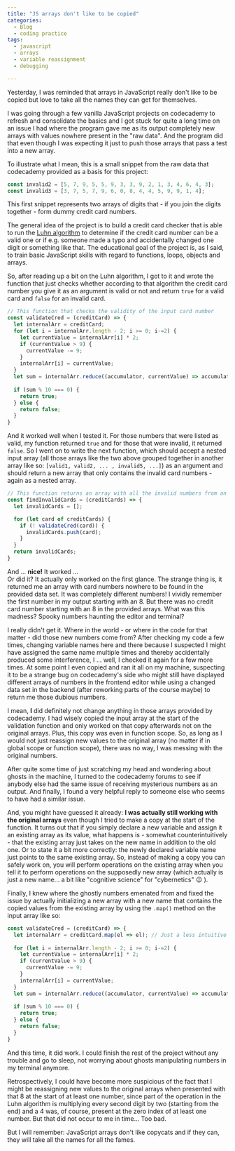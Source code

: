 ```yaml
---
title: "JS arrays don't like to be copied"
categories:
  - Blog
  - coding practice
tags:
  - javascript
  - arrays
  - variable reassignment
  - debugging

---
```


Yesterday, I was reminded that arrays in JavaScript really don't like to be copied but love to take all the names they can get for themselves.

I was going through a few vanilla JavaScript projects on codecademy to refresh and consolidate the basics and I got stuck for quite a long time on an issue I had where the program gave me as its output completely new arrays with values nowhere present in the "raw data". And the program did that even though I was expecting it just to push those arrays that pass a test into a new array.

To illustrate what I mean, this is a small snippet from the raw data that codecademy provided as a basis for this project:
```javascript
const invalid2 = [5, 7, 9, 5, 5, 9, 3, 3, 9, 2, 1, 3, 4, 6, 4, 3];
const invalid3 = [3, 7, 5, 7, 9, 6, 0, 8, 4, 4, 5, 9, 9, 1, 4];
```

This first snippet represents two arrays of digits that - if you join the digits together - form dummy credit card numbers.

The general idea of the project is to build a credit card checker that is able to run the [Luhn algorithm](https://en.wikipedia.org/wiki/Luhn_algorithm) to determine if the credit card number can be a valid one or if e.g. someone made a typo and accidentally changed one digit or something like that. The educational goal of the project is, as I said, to train basic JavaScript skills with regard to functions, loops, objects and arrays.

So, after reading up a bit on the Luhn algorithm, I got to it and wrote the function that just checks whether according to that algorithm the credit card number you give it as an argument is valid or not and return `true` for a valid card and `false` for an invalid card.
```javascript
// This function that checks the validity of the input card number
const validateCred = (creditCard) => {
  let internalArr = creditCard; 
  for (let i = internalArr.length - 2; i >= 0; i-=2) {
    let currentValue = internalArr[i] * 2;
    if (currentValue > 9) {
      currentValue -= 9;
    }
    internalArr[i] = currentValue;
  }
  let sum = internalArr.reduce((accumulator, currentValue) => accumulator + currentValue, 0);
  
  if (sum % 10 === 0) {
    return true;
  } else {
    return false;
  }
}
```

And it worked well when I tested it. For those numbers that were listed as valid, my function returned `true` and for those that were invalid, it returned `false`. So I went on to write the next function, which should accept a nested input array (all those arrays like the two above grouped together in another array like so: `[valid1, valid2, ... , invalid5, ...]`) as an argument and should return a new array that only contains the invalid card numbers - again as a nested array. 

```javascript
// This function returns an array with all the invalid numbers from an input array.
const findInvalidCards = (creditCards) => {
  let invalidCards = [];

  for (let card of creditCards) {
    if (! validateCred(card)) {
      invalidCards.push(card);
    }
  }
  return invalidCards;
}
```

And ... **nice!** It worked ...  
Or did it? It actually only worked on the first glance. The strange thing is, it returned me an array with card numbers nowhere to be found in the provided data set. It was completely different numbers! I vividly remember the first number in my output starting with an 8. But there was no credit card number starting with an 8 in the provided arrays. What was this madness? Spooky numbers haunting the editor and terminal?

I really didn't get it. Where in the world - or where in the code for that matter - did those new numbers come from? After checking my code a few times, changing variable names here and there because I suspected I might have assigned the same name multiple times and thereby accidentally produced some interference, I ... well, I checked it again for a few more times. 
At some point I even copied and ran it all on my machine, suspecting it to be a strange bug on codecademy's side who might still have displayed different arrays of numbers in the frontend editor while using a changed data set in the backend (after reworking parts of the course maybe) to return me those dubious numbers. 

I mean, **I** did definitely not change anything in those arrays provided by codecademy. I had wisely copied the input array at the start of the validation function and only worked on that copy afterwards not on the original arrays. Plus, this copy was even in function scope. So, as long as I would not just reassign new values to the original array (no matter if in global scope or function scope), there was no way, I was messing with the original numbers.

After quite some time of just scratching my head and wondering about ghosts in the machine, I turned to the codecademy forums to see if anybody else had the same issue of receiving mysterious numbers as an output. And finally, I found a very helpful reply to someone else who seems to have had a similar issue. 

And, you might have guessed it already: **I was actually still working with the original arrays** even though I tried to make a copy at the start of the function. It turns out that if you simply declare a new variable and assign it an existing array as its value, what happens is - somewhat counterintuitively - that the existing array just takes on the new name in addition to the old one. Or to state it a bit more correctly: the newly declared variable name just points to the same existing array. So, instead of making a copy you can safely work on, you will perform operations on the existing array when you tell it to perform operations on the supposedly new array (which actually is just a new name... a bit like "cognitive science" for "cybernetics" :wink: ).

Finally, I knew where the ghostly numbers emenated from and fixed the issue by actually initializing a new array with a new name that contains the copied values from the existing array by using the `.map()` method on the input array like so:
```javascript
const validateCred = (creditCard) => {
  let internalArr = creditCard.map(el => el); // Just a less intuitive but working way to actually "copy" an array.
  
  for (let i = internalArr.length - 2; i >= 0; i-=2) {
    let currentValue = internalArr[i] * 2;
    if (currentValue > 9) {
      currentValue -= 9;
    }
    internalArr[i] = currentValue;
  }
  let sum = internalArr.reduce((accumulator, currentValue) => accumulator + currentValue, 0);
  
  if (sum % 10 === 0) {
    return true;
  } else {
    return false;
  }
}
```
And this time, it did work. I could finish the rest of the project without any trouble and go to sleep, not worrying about ghosts manipulating numbers in my terminal anymore.

Retrospectively, I could have become more suspicious of the fact that I might be reassigning new values to the original arrays when presented with that 8 at the start of at least one number, since part of the operation in the Luhn algorithm is multiplying every second digit by two (starting from the end) and a 4 was, of course, present at the zero index of at least one number. But that did not occur to me in time... Too bad.

But I will remember: JavaScript arrays don't like copycats and if they can, they will take all the names for all the fames.